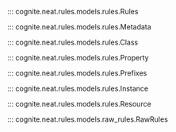 ::: cognite.neat.rules.models.rules.Rules

::: cognite.neat.rules.models.rules.Metadata

::: cognite.neat.rules.models.rules.Class

::: cognite.neat.rules.models.rules.Property

::: cognite.neat.rules.models.rules.Prefixes

::: cognite.neat.rules.models.rules.Instance

::: cognite.neat.rules.models.rules.Resource

::: cognite.neat.rules.models.raw_rules.RawRules
